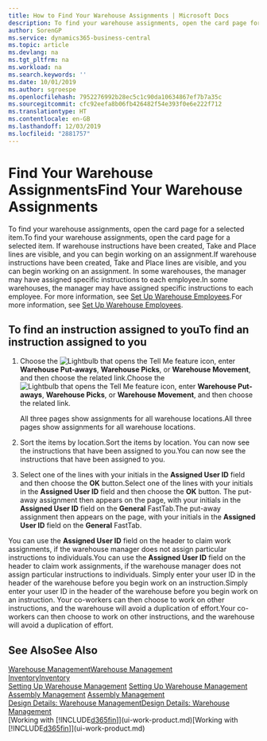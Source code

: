 ```yaml
---
title: How to Find Your Warehouse Assignments | Microsoft Docs
description: To find your warehouse assignments, open the card page for a selected item. If warehouse instructions have been created, Take and Place lines are visible, and you can begin working on an assignment. In some warehouses, the manager may have assigned specific instructions to each employee.
author: SorenGP
ms.service: dynamics365-business-central
ms.topic: article
ms.devlang: na
ms.tgt_pltfrm: na
ms.workload: na
ms.search.keywords: ''
ms.date: 10/01/2019
ms.author: sgroespe
ms.openlocfilehash: 7952276992b28ec5c1c90da10634867ef7b7a35c
ms.sourcegitcommit: cfc92eefa8b06fb426482f54e393f0e6e222f712
ms.translationtype: HT
ms.contentlocale: en-GB
ms.lasthandoff: 12/03/2019
ms.locfileid: "2881757"
---
```

# <a name="find-your-warehouse-assignments"></a><span data-ttu-id="b71f2-105">Find Your Warehouse Assignments</span><span class="sxs-lookup"><span data-stu-id="b71f2-105">Find Your Warehouse Assignments</span></span>
<span data-ttu-id="b71f2-106">To find your warehouse assignments, open the card page for a selected item.</span><span class="sxs-lookup"><span data-stu-id="b71f2-106">To find your warehouse assignments, open the card page for a selected item.</span></span> <span data-ttu-id="b71f2-107">If warehouse instructions have been created, Take and Place lines are visible, and you can begin working on an assignment.</span><span class="sxs-lookup"><span data-stu-id="b71f2-107">If warehouse instructions have been created, Take and Place lines are visible, and you can begin working on an assignment.</span></span> <span data-ttu-id="b71f2-108">In some warehouses, the manager may have assigned specific instructions to each employee.</span><span class="sxs-lookup"><span data-stu-id="b71f2-108">In some warehouses, the manager may have assigned specific instructions to each employee.</span></span> <span data-ttu-id="b71f2-109">For more information, see [Set Up Warehouse Employees](warehouse-how-to-set-up-warehouse-employees.md).</span><span class="sxs-lookup"><span data-stu-id="b71f2-109">For more information, see [Set Up Warehouse Employees](warehouse-how-to-set-up-warehouse-employees.md).</span></span>

## <a name="to-find-an-instruction-assigned-to-you"></a><span data-ttu-id="b71f2-110">To find an instruction assigned to you</span><span class="sxs-lookup"><span data-stu-id="b71f2-110">To find an instruction assigned to you</span></span>  
1.  <span data-ttu-id="b71f2-111">Choose the ![Lightbulb that opens the Tell Me feature](media/ui-search/search_small.png "Tell me what you want to do") icon, enter **Warehouse Put-aways**, **Warehouse Picks**, or **Warehouse Movement**, and then choose the related link.</span><span class="sxs-lookup"><span data-stu-id="b71f2-111">Choose the ![Lightbulb that opens the Tell Me feature](media/ui-search/search_small.png "Tell me what you want to do") icon, enter **Warehouse Put-aways**, **Warehouse Picks**, or **Warehouse Movement**, and then choose the related link.</span></span>

    <span data-ttu-id="b71f2-112">All three pages show assignments for all warehouse locations.</span><span class="sxs-lookup"><span data-stu-id="b71f2-112">All three pages show assignments for all warehouse locations.</span></span>  

2. <span data-ttu-id="b71f2-113">Sort the items by location.</span><span class="sxs-lookup"><span data-stu-id="b71f2-113">Sort the items by location.</span></span> <span data-ttu-id="b71f2-114">You can now see the instructions that have been assigned to you.</span><span class="sxs-lookup"><span data-stu-id="b71f2-114">You can now see the instructions that have been assigned to you.</span></span>  
3. <span data-ttu-id="b71f2-115">Select one of the lines with your initials in the **Assigned User ID** field and then choose the **OK** button.</span><span class="sxs-lookup"><span data-stu-id="b71f2-115">Select one of the lines with your initials in the **Assigned User ID** field and then choose the **OK** button.</span></span> <span data-ttu-id="b71f2-116">The put-away assignment then appears on the page, with your initials in the **Assigned User ID** field on the **General** FastTab.</span><span class="sxs-lookup"><span data-stu-id="b71f2-116">The put-away assignment then appears on the page, with your initials in the **Assigned User ID** field on the **General** FastTab.</span></span>  

<span data-ttu-id="b71f2-117">You can use the **Assigned User ID** field on the header to claim work assignments, if the warehouse manager does not assign particular instructions to individuals.</span><span class="sxs-lookup"><span data-stu-id="b71f2-117">You can use the **Assigned User ID** field on the header to claim work assignments, if the warehouse manager does not assign particular instructions to individuals.</span></span> <span data-ttu-id="b71f2-118">Simply enter your user ID in the header of the warehouse before you begin work on an instruction.</span><span class="sxs-lookup"><span data-stu-id="b71f2-118">Simply enter your user ID in the header of the warehouse before you begin work on an instruction.</span></span> <span data-ttu-id="b71f2-119">Your co-workers can then choose to work on other instructions, and the warehouse will avoid a duplication of effort.</span><span class="sxs-lookup"><span data-stu-id="b71f2-119">Your co-workers can then choose to work on other instructions, and the warehouse will avoid a duplication of effort.</span></span>  

## <a name="see-also"></a><span data-ttu-id="b71f2-120">See Also</span><span class="sxs-lookup"><span data-stu-id="b71f2-120">See Also</span></span>  
[<span data-ttu-id="b71f2-121">Warehouse Management</span><span class="sxs-lookup"><span data-stu-id="b71f2-121">Warehouse Management</span></span>](warehouse-manage-warehouse.md)  
[<span data-ttu-id="b71f2-122">Inventory</span><span class="sxs-lookup"><span data-stu-id="b71f2-122">Inventory</span></span>](inventory-manage-inventory.md)  
<span data-ttu-id="b71f2-123">[Setting Up Warehouse Management](warehouse-setup-warehouse.md)   </span><span class="sxs-lookup"><span data-stu-id="b71f2-123">[Setting Up Warehouse Management](warehouse-setup-warehouse.md)   </span></span>  
<span data-ttu-id="b71f2-124">[Assembly Management](assembly-assemble-items.md)  </span><span class="sxs-lookup"><span data-stu-id="b71f2-124">[Assembly Management](assembly-assemble-items.md)  </span></span>  
[<span data-ttu-id="b71f2-125">Design Details: Warehouse Management</span><span class="sxs-lookup"><span data-stu-id="b71f2-125">Design Details: Warehouse Management</span></span>](design-details-warehouse-management.md)  
<span data-ttu-id="b71f2-126">[Working with [!INCLUDE[d365fin](includes/d365fin_md.md)]](ui-work-product.md)</span><span class="sxs-lookup"><span data-stu-id="b71f2-126">[Working with [!INCLUDE[d365fin](includes/d365fin_md.md)]](ui-work-product.md)</span></span> 
